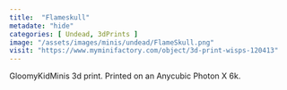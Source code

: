 ```yaml
---
title:  "Flameskull"
metadate: "hide"
categories: [ Undead, 3dPrints ]
image: "/assets/images/minis/undead/FlameSkull.png"
visit: "https://www.myminifactory.com/object/3d-print-wisps-120413"
---
```

GloomyKidMinis 3d print. Printed on an Anycubic Photon X 6k.

